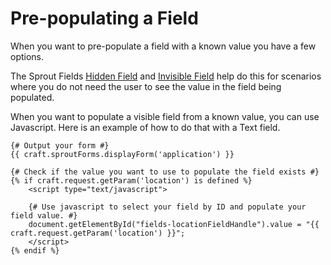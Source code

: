 # Pre-populating a Field

When you want to pre-populate a field with a known value you have a few options. 

The Sprout Fields [Hidden Field](https://sprout.barrelstrengthdesign.com/craft-plugins/fields/docs/overview/hidden-field) and [Invisible Field](https://sprout.barrelstrengthdesign.com/craft-plugins/fields/docs/overview/invisible-field) help do this for scenarios where you do not need the user to see the value in the field being populated.

When you want to populate a visible field from a known value, you can use Javascript. Here is an example of how to do that with a Text field.

``` twig
{# Output your form #}
{{ craft.sproutForms.displayForm('application') }}

{# Check if the value you want to use to populate the field exists #}
{% if craft.request.getParam('location') is defined %}
	<script type="text/javascript">

    {# Use javascript to select your field by ID and populate your field value. #}
    document.getElementById("fields-locationFieldHandle").value = "{{ craft.request.getParam('location') }}";
	</script>
{% endif %}
```